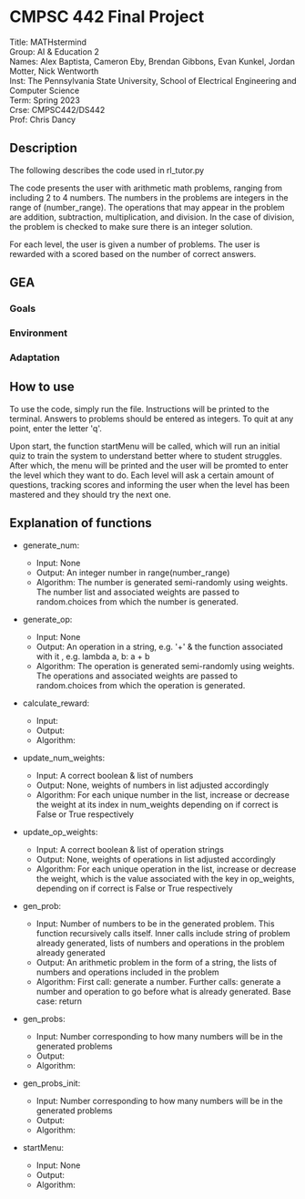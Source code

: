 # CMPSC 442 Final Project

Title: MATHstermind  
Group: AI & Education 2  
Names: Alex Baptista, Cameron Eby, Brendan Gibbons, Evan Kunkel, Jordan Motter, Nick Wentworth  
Inst: The Pennsylvania State University, School of Electrical Engineering and Computer Science  
Term: Spring 2023  
Crse: CMPSC442/DS442  
Prof: Chris Dancy  

## Description

The following describes the code used in rl_tutor.py  

The code presents the user with arithmetic math problems, ranging from including 2 to 4 numbers. The numbers in the problems are integers in the range of (number_range). The operations that may appear in the problem are addition, subtraction, multiplication, and division. In the case of division, the problem is checked to make sure there is an integer solution.

For each level, the user is given a number of problems. The user is rewarded with a scored based on the number of correct answers.

## GEA

### Goals

### Environment

### Adaptation


## How to use

To use the code, simply run the file. Instructions will be printed to the terminal. Answers to problems should be entered as integers. To quit at any point, enter the letter 'q'.

Upon start, the function startMenu will be called, which will run an initial quiz to train the system to understand better where to student struggles. After which, the menu will be printed and the user will be promted to enter the level which they want to do. Each level will ask a certain amount of questions, tracking scores and informing the user when the level has been mastered and they should try the next one.

## Explanation of functions 

* generate_num:  
    * Input: None  
    * Output: An integer number in range(number_range)  
    * Algorithm: The number is generated semi-randomly using weights. The number list and associated weights are passed to random.choices from which the number is generated.  

* generate_op:  
    * Input: None  
    * Output: An operation in a string, e.g. '+' & the function associated with it , e.g. lambda a, b: a + b  
    * Algorithm: The operation is generated semi-randomly using weights. The operations and associated weights are passed to random.choices from which the operation is generated.  

* calculate_reward:  
    * Input:  
    * Output:  
    * Algorithm:  

* update_num_weights:  
    * Input: A correct boolean & list of numbers  
    * Output: None, weights of numbers in list adjusted accordingly  
    * Algorithm: For each unique number in the list, increase or decrease the weight at its index in num_weights depending on if correct is False or True respectively  

* update_op_weights:  
    * Input: A correct boolean & list of operation strings  
    * Output: None, weights of operations in list adjusted accordingly  
    * Algorithm: For each unique operation in the list, increase or decrease the weight, which is the value associated with the key in op_weights, depending on if correct is False or True respectively  

* gen_prob:  
    * Input: Number of numbers to be in the generated problem. This function recursively calls itself. Inner calls include string of problem already generated, lists of numbers and operations in the problem already generated  
    * Output: An arithmetic problem in the form of a string, the lists of numbers and operations included in the problem  
    * Algorithm: First call: generate a number. Further calls: generate a number and operation to go before what is already generated. Base case: return    

* gen_probs:  
    * Input: Number corresponding to how many numbers will be in the generated problems  
    * Output:  
    * Algorithm:  

* gen_probs_init:  
    * Input: Number corresponding to how many numbers will be in the generated problems  
    * Output:  
    * Algorithm:  

* startMenu:   
    * Input: None  
    * Output:  
    * Algorithm:  
